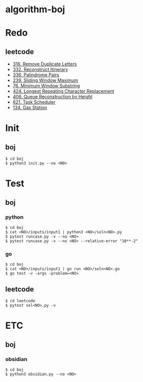 # algorithm-boj

# Redo

## leetcode

- [316. Remove Duplicate Letters](https://leetcode.com/problems/remove-duplicate-letters)
- [332. Reconstruct Itinerary](https://leetcode.com/problems/reconstruct-itinerary/description/)
- [336. Palindrome Pairs](https://leetcode.com/problems/palindrome-pairs/description/)
- [239. Sliding Window Maximum](https://leetcode.com/problems/sliding-window-maximum/description/)
- [76. Minimum Window Substring](https://leetcode.com/problems/minimum-window-substring/description/)
- [424. Longest Repeating Character Replacement](https://leetcode.com/problems/longest-repeating-character-replacement/)
- [406. Queue Reconstruction by Height](https://leetcode.com/problems/queue-reconstruction-by-height/description/)
- [621. Task Scheduler](https://leetcode.com/problems/task-scheduler/)
- [134. Gas Station](https://leetcode.com/problems/gas-station/description/)

# Init

## boj

```shell
$ cd boj
$ python3 init.py --no <NO>
```

# Test

## boj

### python

```shell
$ cd boj
$ cat <NO>/inputs/input1 | python3 <NO>/soln<NO>.py
$ pytest runcase.py -v --no <NO>
$ pytest runcase.py -v --no <NO> --relative-error "10**-2"
```

### go

```shell
$ cd boj
$ cat <NO>/inputs/input1 | go run <NO>/soln<NO>.go
$ go test -v -args -problem=<NO>
```

## leetcode

```shell
$ cd leetcode
$ pytest sol<NO>.py -v
```

# ETC

## boj

### obsidian

```shell
$ cd boj
$ python3 obsidian.py --no <NO>
```
